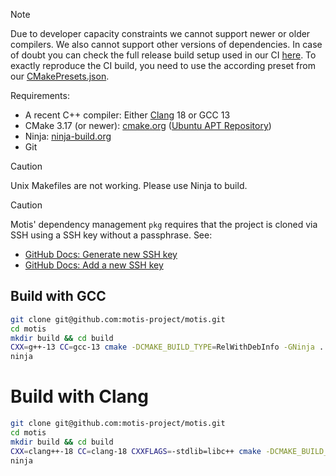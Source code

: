 > [!NOTE]  
> Due to developer capacity constraints we cannot support newer or older compilers.
> We also cannot support other versions of dependencies.
> In case of doubt you can check the full release build setup used in our CI [here](https://github.com/motis-project/docker-cpp-build/blob/master/Dockerfile).
> To exactly reproduce the CI build, you need to use the according preset from our [CMakePresets.json](../CMakePresets.json).

Requirements:

- A recent C++ compiler: Either [Clang](https://llvm.org/) 18 or GCC 13
- CMake 3.17 (or newer): [cmake.org](https://cmake.org/download/) ([Ubuntu APT Repository](https://apt.kitware.com/))
- Ninja: [ninja-build.org](https://ninja-build.org/)
- Git

> [!CAUTION]
> Unix Makefiles are not working. Please use Ninja to build.

> [!CAUTION]
> Motis' dependency management `pkg` requires that the project is cloned via SSH using a SSH key without a passphrase.
> See:
> - [GitHub Docs: Generate new SSH key](https://docs.github.com/en/authentication/connecting-to-github-with-ssh/generating-a-new-ssh-key-and-adding-it-to-the-ssh-agent)
> - [GitHub Docs: Add a new SSH key](https://docs.github.com/en/authentication/connecting-to-github-with-ssh/adding-a-new-ssh-key-to-your-github-account)

## Build with GCC

```sh
git clone git@github.com:motis-project/motis.git
cd motis
mkdir build && cd build
CXX=g++-13 CC=gcc-13 cmake -DCMAKE_BUILD_TYPE=RelWithDebInfo -GNinja ..
ninja
```


# Build with Clang

```sh
git clone git@github.com:motis-project/motis.git
cd motis
mkdir build && cd build
CXX=clang++-18 CC=clang-18 CXXFLAGS=-stdlib=libc++ cmake -DCMAKE_BUILD_TYPE=RelWithDebInfo -GNinja ..
ninja
```
